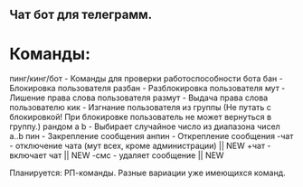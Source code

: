 ## Чат бот для телеграмм.

# Команды:
пинг/кинг/бот - Команды для проверки работоспособности бота
бан - Блокировка пользователя
разбан - Разблокировка пользователя
мут - Лишение права слова пользователя
размут - Выдача права слова пользователю
кик - Изгнание пользователя из группы (Не путать с блокировкой! При блокировке пользователь не может вернуться в группу.)
рандом a b - Выбирает случайное число из диапазона чисел a..b
пин - Закрепление сообщения
анпин - Открепление сообщения
-чат - отключение чата (мут всех, кроме администрации) || NEW
+чат - включает чат || NEW
-смс - удаляет сообщение || NEW


Планируется:
РП-команды.
Разные вариации уже имеющихся команд.